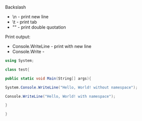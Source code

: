 Backslash
- \n - print new line
- \t - print tab
- \"" - print double quotation

Print output:
- Console.WriteLine - print with new line
- Console.Write - 

```c#
using System;

class test{

public static void Main(String[] args){

System.Console.WriteLine("Hello, World! without namespace");

Console.WriteLine("Hello, World! with namespace");

}

}
```
